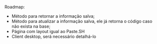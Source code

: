 
Roadmap:
* Método para retornar a informação salva;
* Método para atualizar a informação salva, ele já retorna o código caso não exista na base;
* Página com layout igual ao Paste.SH
* Client desktop, será necessário detalhá-lo